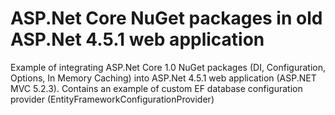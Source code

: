 # ASP.Net Core NuGet packages in old ASP.Net 4.5.1 web application
Example of integrating ASP.Net Core 1.0 NuGet packages (DI, Configuration, Options, In Memory Caching) into ASP.Net 4.5.1 web application (ASP.NET MVC 5.2.3).
Contains an example of custom EF database configuration provider (EntityFrameworkConfigurationProvider)
